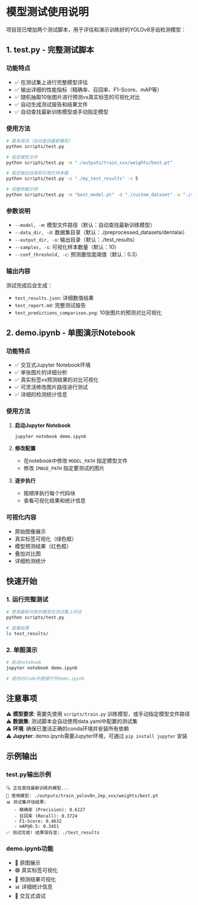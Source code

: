 # 模型测试使用说明

项目现已增加两个测试脚本，用于评估和演示训练好的YOLOv8牙齿检测模型：

## 1. test.py - 完整测试脚本

### 功能特点
- ✅ 在测试集上进行完整模型评估
- ✅ 输出详细的性能指标（精确率、召回率、F1-Score、mAP等）
- ✅ 随机抽取10张图片进行预测vs真实标签的可视化对比
- ✅ 自动生成测试报告和结果文件
- ✅ 自动查找最新训练模型或手动指定模型

### 使用方法

```bash
# 基本用法（自动查找最新模型）
python scripts/test.py

# 指定模型文件
python scripts/test.py -m "./outputs/train_xxx/weights/best.pt"

# 指定输出目录和可视化样本数
python scripts/test.py -o "./my_test_results" -s 5

# 完整参数示例
python scripts/test.py -m "best_model.pt" -d "./custom_dataset" -o "./results" -s 8 -c 0.5
```

### 参数说明
- `--model, -m`: 模型文件路径（默认：自动查找最新训练模型）
- `--data_dir, -d`: 数据集目录（默认：./preprocessed_datasets/dentalai）
- `--output_dir, -o`: 输出目录（默认：./test_results）
- `--samples, -s`: 可视化样本数量（默认：10）
- `--conf_threshold, -c`: 预测置信度阈值（默认：0.3）

### 输出内容
测试完成后会生成：
- `test_results.json`: 详细数值结果
- `test_report.md`: 完整测试报告
- `test_predictions_comparison.png`: 10张图片的预测对比可视化

## 2. demo.ipynb - 单图演示Notebook

### 功能特点
- ✅ 交互式Jupyter Notebook环境
- ✅ 单张图片的详细分析
- ✅ 真实标签vs预测结果的对比可视化
- ✅ 可灵活修改图片路径进行测试
- ✅ 详细的检测统计信息

### 使用方法

1. **启动Jupyter Notebook**
   ```bash
   jupyter notebook demo.ipynb
   ```

2. **修改配置**
   - 在notebook中修改 `MODEL_PATH` 指定模型文件
   - 修改 `IMAGE_PATH` 指定要测试的图片

3. **逐步执行**
   - 按顺序执行每个代码块
   - 查看可视化结果和统计信息

### 可视化内容
- 原始图像展示
- 真实标签可视化（绿色框）
- 模型预测结果（红色框）
- 叠加对比图
- 详细检测统计

## 快速开始

### 1. 运行完整测试
```bash
# 使用最新训练的模型在测试集上评估
python scripts/test.py

# 查看结果
ls test_results/
```

### 2. 单图演示
```bash
# 启动notebook
jupyter notebook demo.ipynb

# 或在VSCode中直接打开demo.ipynb
```

## 注意事项

⚠️ **模型要求**: 需要先使用 `scripts/train.py` 训练模型，或手动指定模型文件路径  
⚠️ **数据集**: 测试脚本会自动使用data.yaml中配置的测试集  
⚠️ **环境**: 确保已激活正确的conda环境并安装所有依赖  
⚠️ **Jupyter**: demo.ipynb需要Jupyter环境，可通过 `pip install jupyter` 安装

## 示例输出

### test.py输出示例
```
🔍 正在查找最新训练的模型...
🎯 使用模型: ./outputs/train_yolov8n_2ep_xxx/weights/best.pt
📊 测试集评估结果:
   - 精确率 (Precision): 0.6127
   - 召回率 (Recall): 0.3724
   - F1-Score: 0.4632
   - mAP@0.5: 0.3451
✅ 测试完成! 结果保存至: ./test_results
```

### demo.ipynb功能
- 📸 原图展示
- 🟢 真实标签可视化
- 🔴 预测结果可视化  
- 📊 详细统计信息
- 🎨 交互式调试
